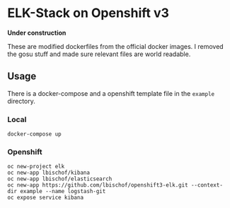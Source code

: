# ELK-Stack on Openshift v3

**Under construction**

These are modified dockerfiles from the official docker images. I removed the gosu stuff and made sure relevant files are world readable.

## Usage
There is a docker-compose and a openshift template file in the `example` directory.
### Local
```
docker-compose up
```
### Openshift
```
oc new-project elk
oc new-app lbischof/kibana
oc new-app lbischof/elasticsearch
oc new-app https://github.com/lbischof/openshift3-elk.git --context-dir example --name logstash-git
oc expose service kibana
```

